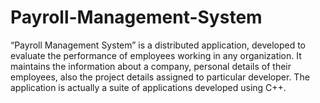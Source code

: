 # Payroll-Management-System
“Payroll Management System” is a distributed application, developed to evaluate the performance of employees working in any organization. It maintains the information about a company, personal details of their employees, also the project details assigned to particular developer. The application is actually a suite of applications developed using C++.
